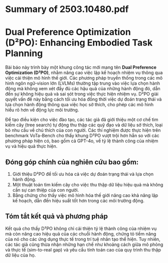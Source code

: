 # Summary of 2503.10480.pdf

# Dual Preference Optimization (D²PO): Enhancing Embodied Task Planning

Bài báo này trình bày một khung công tác mới mang tên **Dual Preference Optimization (D²PO)**, nhằm nâng cao việc lập kế hoạch nhiệm vụ thông qua việc cải thiện mô hình thế giới. Các phương pháp truyền thống trong các mô hình ngôn ngữ-vision lớn (LVLMs) thường tập trung vào việc lựa chọn hành động mà không xem xét đầy đủ các hậu quả của những hành động đó, dẫn đến sự không hiệu quả và sai sót trong việc thực hiện nhiệm vụ. D²PO giải quyết vấn đề này bằng cách tối ưu hóa đồng thời việc dự đoán trạng thái và lựa chọn hành động thông qua việc học sở thích, cho phép các mô hình hiểu rõ hơn về động lực môi trường.

Để tạo điều kiện cho việc đào tạo, các tác giả đã giới thiệu một cơ chế tìm kiếm cây (tree search) tự động thu thập các quỹ đạo và dữ liệu sở thích, loại bỏ nhu cầu về chú thích của con người. Các thí nghiệm được thực hiện trên benchmark VoTa-Bench cho thấy khung D²PO vượt trội hơn hẳn so với các phương pháp hiện có, bao gồm cả GPT-4o, về tỷ lệ thành công của nhiệm vụ và hiệu quả thực hiện.

## Đóng góp chính của nghiên cứu bao gồm:
1. Giới thiệu D²PO để tối ưu hóa cả việc dự đoán trạng thái và lựa chọn hành động.
2. Một thuật toán tìm kiếm cây cho việc thu thập dữ liệu hiệu quả mà không cần sự can thiệp của con người.
3. Bằng chứng cho thấy việc mô hình hóa thế giới nâng cao khả năng lập kế hoạch, dẫn đến hiệu suất tốt hơn trong các môi trường động.

## Tóm tắt kết quả và phương pháp
Kết quả cho thấy D²PO không chỉ cải thiện tỷ lệ thành công của nhiệm vụ mà còn nâng cao hiệu quả của các chuỗi hành động, chứng tỏ tiềm năng của nó cho các ứng dụng thực tế trong trí tuệ nhân tạo thể hiện. Tuy nhiên, các tác giả cũng thừa nhận những hạn chế như khoảng cách giữa mô phỏng và thực tế (sim-to-real gap) và yêu cầu tính toán cao của quy trình thu thập dữ liệu của họ.
